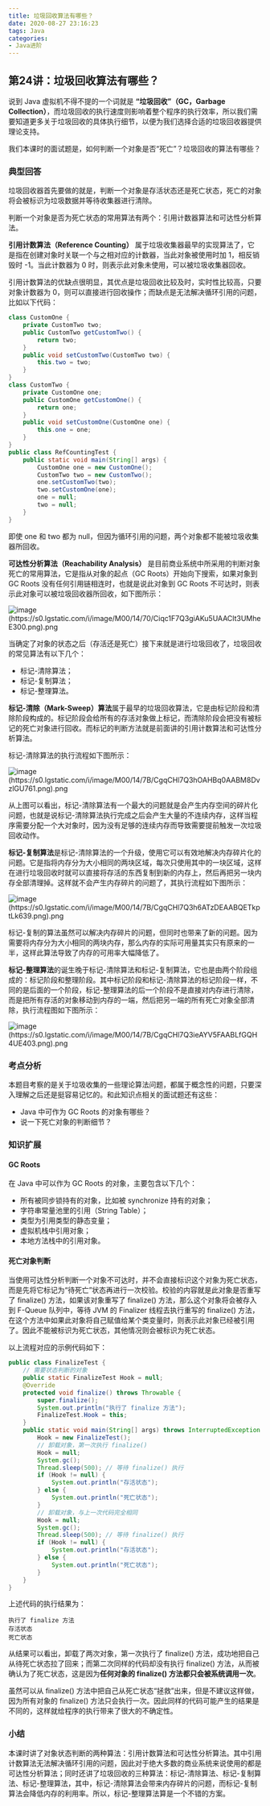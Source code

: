 ```yaml
---
title: 垃圾回收算法有哪些？
date: 2020-08-27 23:16:23
tags: Java
categories: 
- Java进阶
---
```


## 第24讲：垃圾回收算法有哪些？

说到 Java 虚拟机不得不提的一个词就是 **“垃圾回收”（GC，Garbage Collection）**，而垃圾回收的执行速度则影响着整个程序的执行效率，所以我们需要知道更多关于垃圾回收的具体执行细节，以便为我们选择合适的垃圾回收器提供理论支持。

我们本课时的面试题是，如何判断一个对象是否“死亡”？垃圾回收的算法有哪些？

### 典型回答

垃圾回收器首先要做的就是，判断一个对象是存活状态还是死亡状态，死亡的对象将会被标识为垃圾数据并等待收集器进行清除。

判断一个对象是否为死亡状态的常用算法有两个：引用计数器算法和可达性分析算法。

**引用计数算法（Reference Counting）** 属于垃圾收集器最早的实现算法了，它是指在创建对象时关联一个与之相对应的计数器，当此对象被使用时加 1，相反销毁时 -1。当此计数器为 0 时，则表示此对象未使用，可以被垃圾收集器回收。

引用计数算法的优缺点很明显，其优点是垃圾回收比较及时，实时性比较高，只要对象计数器为 0，则可以直接进行回收操作；而缺点是无法解决循环引用的问题，比如以下代码：

```java
class CustomOne {
    private CustomTwo two;
    public CustomTwo getCustomTwo() {
        return two;
    }
    public void setCustomTwo(CustomTwo two) {
        this.two = two;
    }
}
class CustomTwo {
    private CustomOne one;
    public CustomOne getCustomOne() {
        return one;
    }
    public void setCustomOne(CustomOne one) {
        this.one = one;
    }
}
public class RefCountingTest {
    public static void main(String[] args) {
        CustomOne one = new CustomOne();
        CustomTwo two = new CustomTwo();
        one.setCustomTwo(two);
        two.setCustomOne(one);
        one = null;
        two = null;
    }
}
```

即使 one 和 two 都为 null，但因为循环引用的问题，两个对象都不能被垃圾收集器所回收。

**可达性分析算法（Reachability Analysis）** 是目前商业系统中所采用的判断对象死亡的常用算法，它是指从对象的起点（GC Roots）开始向下搜索，如果对象到 GC Roots 没有任何引用链相连时，也就是说此对象到 GC Roots 不可达时，则表示此对象可以被垃圾回收器所回收，如下图所示：

![image (https://s0.lgstatic.com/i/image/M00/14/70/Ciqc1F7Q3giAKu5UAAClt3UMheE300.png).png](https://s0.lgstatic.com/i/image/M00/14/70/Ciqc1F7Q3giAKu5UAAClt3UMheE300.png)

当确定了对象的状态之后（存活还是死亡）接下来就是进行垃圾回收了，垃圾回收的常见算法有以下几个：

- 标记-清除算法；
- 标记-复制算法；
- 标记-整理算法。

**标记-清除（Mark-Sweep）算法**属于最早的垃圾回收算法，它是由标记阶段和清除阶段构成的。标记阶段会给所有的存活对象做上标记，而清除阶段会把没有被标记的死亡对象进行回收。而标记的判断方法就是前面讲的引用计数算法和可达性分析算法。

标记-清除算法的执行流程如下图所示：

![image (https://s0.lgstatic.com/i/image/M00/14/7B/CgqCHl7Q3hOAHBq0AABM8DvzlGU761.png).png](https://s0.lgstatic.com/i/image/M00/14/7B/CgqCHl7Q3hOAHBq0AABM8DvzlGU761.png)

从上图可以看出，标记-清除算法有一个最大的问题就是会产生内存空间的碎片化问题，也就是说标记-清除算法执行完成之后会产生大量的不连续内存，这样当程序需要分配一个大对象时，因为没有足够的连续内存而导致需要提前触发一次垃圾回收动作。

**标记-复制算法**是标记-清除算法的一个升级，使用它可以有效地解决内存碎片化的问题。它是指将内存分为大小相同的两块区域，每次只使用其中的一块区域，这样在进行垃圾回收时就可以直接将存活的东西复制到新的内存上，然后再把另一块内存全部清理掉。这样就不会产生内存碎片的问题了，其执行流程如下图所示：

![image (https://s0.lgstatic.com/i/image/M00/14/7B/CgqCHl7Q3h6ATzDEAABQETkptLk639.png).png](https://s0.lgstatic.com/i/image/M00/14/7B/CgqCHl7Q3h6ATzDEAABQETkptLk639.png)

标记-复制的算法虽然可以解决内存碎片的问题，但同时也带来了新的问题。因为需要将内存分为大小相同的两块内存，那么内存的实际可用量其实只有原来的一半，这样此算法导致了内存的可用率大幅降低了。

**标记-整理算法**的诞生晚于标记-清除算法和标记-复制算法，它也是由两个阶段组成的：标记阶段和整理阶段。其中标记阶段和标记-清除算法的标记阶段一样，不同的是后面的一个阶段，标记-整理算法的后一个阶段不是直接对内存进行清除，而是把所有存活的对象移动到内存的一端，然后把另一端的所有死亡对象全部清除，执行流程图如下图所示：

![image (https://s0.lgstatic.com/i/image/M00/14/7B/CgqCHl7Q3ieAYV5FAABLfGQH4UE403.png).png](https://s0.lgstatic.com/i/image/M00/14/7B/CgqCHl7Q3ieAYV5FAABLfGQH4UE403.png)

### 考点分析

本题目考察的是关于垃圾收集的一些理论算法问题，都属于概念性的问题，只要深入理解之后还是挺容易记忆的。和此知识点相关的面试题还有这些：

- Java 中可作为 GC Roots 的对象有哪些？
- 说一下死亡对象的判断细节？

### 知识扩展

#### GC Roots

在 Java 中可以作为 GC Roots 的对象，主要包含以下几个：

- 所有被同步锁持有的对象，比如被 synchronize 持有的对象；
- 字符串常量池里的引用（String Table）；
- 类型为引用类型的静态变量；
- 虚拟机栈中引用对象；
- 本地方法栈中的引用对象。

#### 死亡对象判断

当使用可达性分析判断一个对象不可达时，并不会直接标识这个对象为死亡状态，而是先将它标记为“待死亡”状态再进行一次校验。校验的内容就是此对象是否重写了 finalize() 方法，如果该对象重写了 finalize() 方法，那么这个对象将会被存入到 F-Queue 队列中，等待 JVM 的 Finalizer 线程去执行重写的 finalize() 方法，在这个方法中如果此对象将自己赋值给某个类变量时，则表示此对象已经被引用了。因此不能被标识为死亡状态，其他情况则会被标识为死亡状态。

以上流程对应的示例代码如下：

```java
public class FinalizeTest {
    // 需要状态判断的对象
    public static FinalizeTest Hook = null;
    @Override
    protected void finalize() throws Throwable {
        super.finalize();
        System.out.println("执行了 finalize 方法");
        FinalizeTest.Hook = this;
    }
    public static void main(String[] args) throws InterruptedException {
        Hook = new FinalizeTest();
        // 卸载对象，第一次执行 finalize()
        Hook = null;
        System.gc();
        Thread.sleep(500); // 等待 finalize() 执行
        if (Hook != null) {
            System.out.println("存活状态");
        } else {
            System.out.println("死亡状态");
        }
        // 卸载对象，与上一次代码完全相同
        Hook = null;
        System.gc();
        Thread.sleep(500); // 等待 finalize() 执行
        if (Hook != null) {
            System.out.println("存活状态");
        } else {
            System.out.println("死亡状态");
        }
    }
}
```

上述代码的执行结果为：

```
执行了 finalize 方法
存活状态
死亡状态
```

从结果可以看出，卸载了两次对象，第一次执行了 finalize() 方法，成功地把自己从待死亡状态拉了回来；而第二次同样的代码却没有执行 finalize() 方法，从而被确认为了死亡状态，这是因为**任何对象的 finalize() 方法都只会被系统调用一次**。

虽然可以从 finalize() 方法中把自己从死亡状态“拯救”出来，但是不建议这样做，因为所有对象的 finalize() 方法只会执行一次。因此同样的代码可能产生的结果是不同的，这样就给程序的执行带来了很大的不确定性。

### 小结

本课时讲了对象状态判断的两种算法：引用计数算法和可达性分析算法。其中引用计数算法无法解决循环引用的问题，因此对于绝大多数的商业系统来说使用的都是可达性分析算法；同时还讲了垃圾回收的三种算法：标记-清除算法、标记-复制算法、标记-整理算法，其中，标记-清除算法会带来内存碎片的问题，而标记-复制算法会降低内存的利用率。所以，标记-整理算法算是一个不错的方案。

